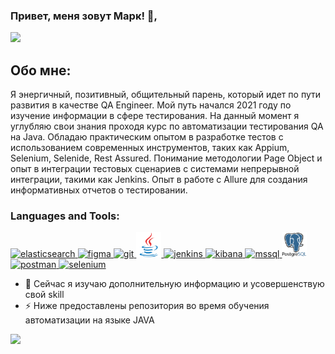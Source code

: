 ###   Привет, меня зовут Марк! 👋,
![](https://media1.tenor.com/m/RpxxkrGJ5VIAAAAC/thumbs-up-engineer-gaming.gif)

## Обо мне:
Я энергичный, позитивный, общительный парень, который идет по пути развития в качестве QA Engineer. Мой путь начался 2021 году по изучение информации в сфере тестирования. На данный момент я углубляю свои знания проходя курс по автоматизации тестирования QA на Java. Обладаю практическим опытом в разработке тестов с использованием современных инструментов, таких как Appium, Selenium, Selenide, Rest Assured. Понимание методологии Page Object и опыт в интеграции тестовых сценариев с системами непрерывной интеграции, такими как Jenkins. Опыт в работе с Allure для создания информативных отчетов о тестировании.

<h3 align="left">Languages and Tools:</h3>
<p align="left"> <a href="https://www.elastic.co" target="_blank" rel="noreferrer"> <img src="https://www.vectorlogo.zone/logos/elastic/elastic-icon.svg" alt="elasticsearch" width="40" height="40"/> </a> <a href="https://www.figma.com/" target="_blank" rel="noreferrer"> <img src="https://www.vectorlogo.zone/logos/figma/figma-icon.svg" alt="figma" width="40" height="40"/> </a> <a href="https://git-scm.com/" target="_blank" rel="noreferrer"> <img src="https://www.vectorlogo.zone/logos/git-scm/git-scm-icon.svg" alt="git" width="40" height="40"/> </a> <a href="https://www.java.com" target="_blank" rel="noreferrer"> <img src="https://raw.githubusercontent.com/devicons/devicon/master/icons/java/java-original.svg" alt="java" width="40" height="40"/> </a> <a href="https://www.jenkins.io" target="_blank" rel="noreferrer"> <img src="https://www.vectorlogo.zone/logos/jenkins/jenkins-icon.svg" alt="jenkins" width="40" height="40"/> </a> <a href="https://www.elastic.co/kibana" target="_blank" rel="noreferrer"> <img src="https://www.vectorlogo.zone/logos/elasticco_kibana/elasticco_kibana-icon.svg" alt="kibana" width="40" height="40"/> </a> <a href="https://www.microsoft.com/en-us/sql-server" target="_blank" rel="noreferrer"> <img src="https://www.svgrepo.com/show/303229/microsoft-sql-server-logo.svg" alt="mssql" width="40" height="40"/> </a> <a href="https://www.postgresql.org" target="_blank" rel="noreferrer"> <img src="https://raw.githubusercontent.com/devicons/devicon/master/icons/postgresql/postgresql-original-wordmark.svg" alt="postgresql" width="40" height="40"/> </a> <a href="https://postman.com" target="_blank" rel="noreferrer"> <img src="https://www.vectorlogo.zone/logos/getpostman/getpostman-icon.svg" alt="postman" width="40" height="40"/> </a> <a href="https://www.selenium.dev" target="_blank" rel="noreferrer"> <img src="https://raw.githubusercontent.com/detain/svg-logos/780f25886640cef088af994181646db2f6b1a3f8/svg/selenium-logo.svg" alt="selenium" width="40" height="40"/> </a> </p>



- 🔭  Cейчас я изучаю дополнительную информацию и усовершенствую свой skill
- ⚡  Ниже предоставлены репозитория во время обучения автоматизации на языке JAVA


![](https://komarev.com/ghpvc/?username=markuma13)


<!--
**markuma13/markuma13** is a ✨ _special_ ✨ repository because its `README.md` (this file) appears on your GitHub profile.

Here are some ideas to get you started:

- 🔭 I’m currently working on ...
- 🌱 I’m currently learning ...
- 👯 I’m looking to collaborate on ...
- 🤔 I’m looking for help with ...
- 💬 Ask me about ...
- 📫 How to reach me: ...
- 😄 Pronouns: ...
- ⚡ Fun fact: ...
-->
